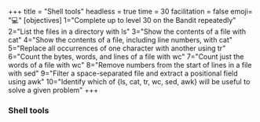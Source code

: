 +++
title = "Shell tools"
headless = true
time = 30
facilitation = false
emoji= "💻"
[objectives]
    1="Complete up to level 30 on the Bandit repeatedly"
    2="List the files in a directory with ls"
    3="Show the contents of a file with cat"
    4="Show the contents of a file, including line numbers, with cat"
    5="Replace all occurrences of one character with another using tr"
    6="Count the bytes, words, and lines of a file with wc"
    7="Count just the words of a file with wc"
    8="Remove numbers from the start of lines in a file with sed"
    9="Filter a space-separated file and extract a positional field using awk"
    10="Identify which of {ls, cat, tr, wc, sed, awk} will be useful to solve a given problem"
+++

### Shell tools